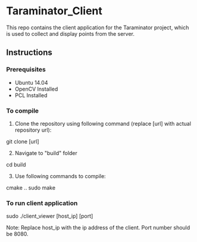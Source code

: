 # Taraminator_Client
This repo contains the client application for the Taraminator project, which is used to collect and display points from the server.
## Instructions
### Prerequisites
* Ubuntu 14.04
* OpenCV Installed
* PCL Installed
### To compile
1. Clone the repository using following command (replace [url] with actual repository url):

git clone [url]

2. Navigate to "build" folder

cd build

3. Use following commands to compile:

cmake ..
sudo make
### To run client application
sudo ./client_viewer [host_ip] [port]

Note: Replace host_ip with the ip address of the client. Port number should be 8080.
